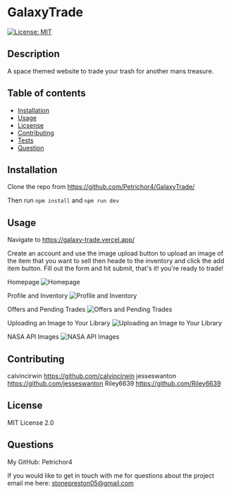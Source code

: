 
  # GalaxyTrade
  [![License: MIT](https://img.shields.io/badge/License-MIT-yellow.svg)](https://opensource.org/licenses/MIT)
  
  ## Description

  A space themed website to trade your trash for another mans treasure.
  ## Table of contents

  * [Installation](#installation)
  * [Usage](#usage)
  * [Licsense](#license)
  * [Contributing](#contributing)
  * [Tests](#tests)
  * [Question](#questions)
    
  ## Installation

 Clone the repo from https://github.com/Petrichor4/GalaxyTrade/

 Then run ```npm install``` and ```npm run dev```
  
 ## Usage

Navigate to https://galaxy-trade.vercel.app/

Create an account and use the image upload button to upload an image of the item that you want to sell then heade to the inventory and click the add item button. Fill out the form and hit submit, that's it! you're ready to trade!

Homepage
![Homepage](https://github.com/Petrichor4/GalaxyTrade/blob/main/galaxy-trade/public/GT6.PNG)

Profile and Inventory
![Profile and Inventory](https://github.com/Petrichor4/GalaxyTrade/blob/main/galaxy-trade/public/GT7.PNG)

Offers and Pending Trades
![Offers and Pending Trades](https://github.com/Petrichor4/GalaxyTrade/blob/main/galaxy-trade/public/GT8.PNG)

Uploading an Image to Your Library
![Uploading an Image to Your Library](https://github.com/Petrichor4/GalaxyTrade/blob/main/galaxy-trade/public/GT9.PNG)

NASA API Images
![NASA API Images](https://github.com/Petrichor4/GalaxyTrade/blob/main/galaxy-trade/public/GT10.PNG)

  
  ## Contributing

  calvincirwin https://github.com/calvincirwin 
  jesseswanton https://github.com/jesseswanton 
  Riley6639 https://github.com/Riley6639
  
  ## License

  MIT License 2.0

  ## Questions

  My GitHub:
  Petrichor4

  If you would like to get in touch with me for questions about the project email me here:
  stonepreston05@gmail.com

